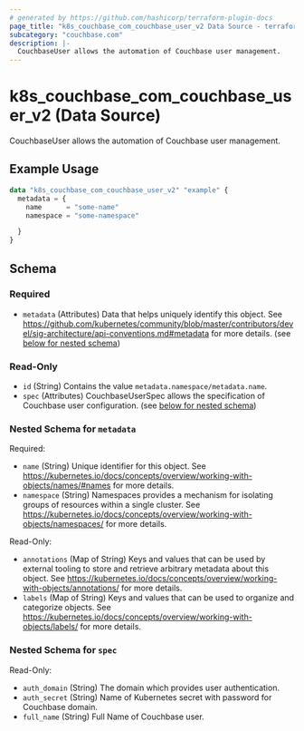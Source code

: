 ```yaml
---
# generated by https://github.com/hashicorp/terraform-plugin-docs
page_title: "k8s_couchbase_com_couchbase_user_v2 Data Source - terraform-provider-k8s"
subcategory: "couchbase.com"
description: |-
  CouchbaseUser allows the automation of Couchbase user management.
---
```


# k8s_couchbase_com_couchbase_user_v2 (Data Source)

CouchbaseUser allows the automation of Couchbase user management.

## Example Usage

```terraform
data "k8s_couchbase_com_couchbase_user_v2" "example" {
  metadata = {
    name      = "some-name"
    namespace = "some-namespace"

  }
}
```

<!-- schema generated by tfplugindocs -->
## Schema

### Required

- `metadata` (Attributes) Data that helps uniquely identify this object. See https://github.com/kubernetes/community/blob/master/contributors/devel/sig-architecture/api-conventions.md#metadata for more details. (see [below for nested schema](#nestedatt--metadata))

### Read-Only

- `id` (String) Contains the value `metadata.namespace/metadata.name`.
- `spec` (Attributes) CouchbaseUserSpec allows the specification of Couchbase user configuration. (see [below for nested schema](#nestedatt--spec))

<a id="nestedatt--metadata"></a>
### Nested Schema for `metadata`

Required:

- `name` (String) Unique identifier for this object. See https://kubernetes.io/docs/concepts/overview/working-with-objects/names/#names for more details.
- `namespace` (String) Namespaces provides a mechanism for isolating groups of resources within a single cluster. See https://kubernetes.io/docs/concepts/overview/working-with-objects/namespaces/ for more details.

Read-Only:

- `annotations` (Map of String) Keys and values that can be used by external tooling to store and retrieve arbitrary metadata about this object. See https://kubernetes.io/docs/concepts/overview/working-with-objects/annotations/ for more details.
- `labels` (Map of String) Keys and values that can be used to organize and categorize objects. See https://kubernetes.io/docs/concepts/overview/working-with-objects/labels/ for more details.


<a id="nestedatt--spec"></a>
### Nested Schema for `spec`

Read-Only:

- `auth_domain` (String) The domain which provides user authentication.
- `auth_secret` (String) Name of Kubernetes secret with password for Couchbase domain.
- `full_name` (String) Full Name of Couchbase user.
